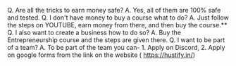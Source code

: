 Q. Are all the tricks to earn money safe?
A. Yes, all of them are 100% safe and tested.
Q. I don't have money to buy a course what to do?
A. Just follow the steps on YOUTUBE, earn money from there, and then buy the course.**
Q. I also want to create a business how to do so?
A. Buy the Entrepreneurship course and the steps are given there.
Q. I want to be part of a team?
A. To be part of the team you can- 1. Apply on Discord, 2. Apply on google forms from the link on the website ( https://hustify.in/) 
